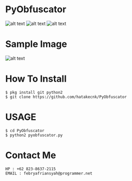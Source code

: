# PyObfuscator
![alt text](https://img.shields.io/badge/Coded-xNot_Found-blue.svg)
![alt text](https://img.shields.io/badge/Size-261KB-yellow.svg)
![alt text](https://img.shields.io/badge/Python-2.7-green.svg)

# Sample Image
![alt text](https://raw.githubusercontent.com/hatakecnk/hatakecnk.github.io/master/IMG_20190930_200201.jpg)

# How To Install
```
$ pkg install git python2
$ git clone https://github.com/hatakecnk/PyObfuscator
```

# USAGE
```
$ cd PyObfuscator
$ python2 pyobfuscator.py
```

# Contact Me
```
HP : +62 823-8637-2115
EMAIL : febryafriansyah@programmer.net
```
